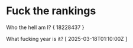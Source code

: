# Fuck the rankings

Who the hell am I?
{ 18228437 }

What fucking year is it?
[ 2025-03-18T01:10:00Z ]
